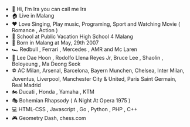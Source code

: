 - 👋 Hi, I’m Ira you can call me Ira
- 🏠 Live in Malang
- ❤️ Love Singing, Play music, Programing, Sport and Watching Movie ( Romance , Action ) 
- 🏫 School at Public Vacation High School 4 Malang
- 🎂 Born in Malang at May, 29th 2007
- 🏎️ Redbull , Ferrari , Mercedes , AMR and Mc Laren
- 🥋 Lee Dae Hoon , Rodolfo Llena Reyes Jr, Bruce Lee , Shaolin , Boloyeung , Ma Deong Seok 
- ⚽ AC Milan, Arsenal, Barcelona, Bayern Munchen, Chelsea, Inter Milan, Juventus, Liverpool, Manchester City & United, Paris Saint Germain, Real Madrid
- 🏍️ Ducati , Honda , Yamaha , KTM
- 🎭 Bohemian Rhapsody ( A Night At Opera 1975 )
- 💻 HTML-CSS , Javascript , Go , Python , PHP , C++
- 🎮 Geometry Dash, chess.com

<!---
ruslanleker1663/ruslanleker1663 is a ✨ special ✨ repository because its `README.md` (this file) appears on your GitHub profile.
You can click the Preview link to take a look at your changes.
--->
